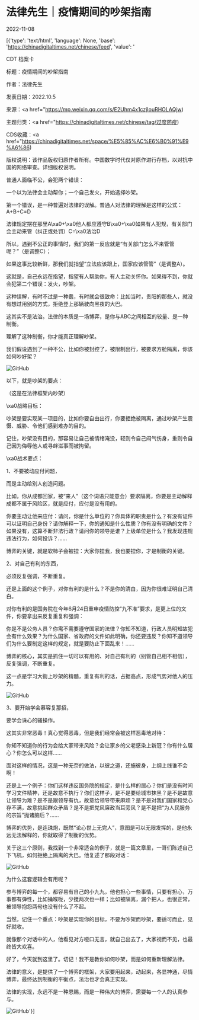 # 法律先生｜疫情期间的吵架指南

2022-11-08

[{'type': 'text/html', 'language': None, 'base': 'https://chinadigitaltimes.net/chinese/feed', 'value': '

CDT 档案卡

标题：疫情期间的吵架指南

作者：法律先生

发表日期：2022.10.5

来源：<a href="https://mp.weixin.qq.com/s/E2Uhm4x1czjIouRHOLAQjw)

主题归类：<a href="https://chinadigitaltimes.net/chinese/tag/过度防疫)

CDS收藏：<a href="https://chinadigitaltimes.net/space/%E5%85%AC%E6%B0%91%E9%A6%86)

版权说明：该作品版权归原作者所有。中国数字时代仅对原作进行存档，以对抗中国的网络审查。详细版权说明。





普通人面临不公，会犯两个错误：

一个以为法律会主动帮你；一个自己发火，开始选择吵架。

第一个错误，是一种普遍对法律的误解。普通人对法律的理解是这样的公式：A+B+C=D

法律规定摆在那里A\xa0+\xa0他人都应遵守B\xa0+\xa0如果有人犯规，有关部门会主动来管（纠正或处罚）C=\xa0法治D

所以，遇到不公正的事情时，我们的第一反应就是“有关部门怎么不来管管呢？”（是调整C）；

如果这事比较新鲜，那我们就指望“立法应该跟上，国家应该管管”（是调整A）。

这就是，自己永远在指望，指望有人帮助你，有人主动关怀你。如果得不到，你就会犯第二个错误：发火，吵架。

这种误解，有时不过是一种蠢，有时就会很致命：比如当时，贵阳的那些人，就没有想过用别的方式，拒绝登上那辆驶向黑夜的大巴。

这其实不是法治。法律的本质是一场博弈，是你与ABC之间相互的较量、是一种制衡。

理解了这种制衡，你才能真正理解吵架。

我们假设遇到了一种不公，比如你被封控了，被限制出行，被要求方舱隔离，你该如何吵好架？

![GitHub](https://chinadigitaltimes.net/chinese/files/2022/11/post-689476-6369ec21e025e.)

以下，就是吵架的要点：

（这是在法律框架内吵架）

\xa0战略目标：

吵架是要实现某一项目的，比如你要自由出行，你要拒绝被隔离，通过吵架产生震慑、威胁、令他们感到难办的目的。

记住，吵架没有目的，那容易让自己被情绪淹没，轻则令自己闷气伤身，重则令自己因为侮辱他人或寻衅滋事而被拘留。

\xa0战术要点：

1、不要被动应付问题，

而是主动给别人创造问题。

比如，你从成都回家，被“来人”（这个词语只能意会）要求隔离，你要是主动解释成都不属于风险区，就是应付，应付是没有用的。

你要主动让他来应付：请问，你是什么单位的？你具体的职责是什么？有没有证件可以证明自己身份？请你解释一下，你的通知是什么性质？你有没有明确的文件？如果没有，这算不断非法行政？请问你的领导是谁？上级单位是什么？我发现违规违法行为，如何投诉？……

博弈的关键，就是软柿子会被捏：大家你捏我，我也要捏你，才是制衡的关键。

2、对自己有利的东西，

必须反复强调，不断重复。

还是上面的这个例子，对你有利的是什么？不是你的清白，因为你很难证明自己清白。

对你有利的是国务院在今年6月24日重申疫情防控“九不准”要求，是更上位的文件，你要拿出来反复重复和强调：

你是不是公务人员？你需不需要遵守国家的法律？你知不知道，行政人员明知故犯会有什么效果？为什么国家、省政府的文件如此明确，你还要违反？你知不道领导们为什么要制定这样的规定，就是要防止下面乱来！……

博弈的核心，其实是抓住一切可以有用的、对自己有利的（别管自己相不相信），反复强调，不断重复。

这一点是学习大街上吵架的精髓，重复有利的话，占据高点，形成气势对他人的压力。

![GitHub](https://chinadigitaltimes.net/chinese/files/2022/11/post-689476-6369ec21f13d2.png)

3、要开始学会慕容复那招，

要学会诛心的骚操作。

这其实非常恶毒！真心觉得恶毒，但是我们经常会被这样恶毒地对待：

你知不知道你的行为会给大家带来风险？会让家乡的父老感染上新冠？你有什么居心？你怎么可以这样……

面对这样的情况，这是一种无奈的做法，以彼之道，还施彼身，上纲上线谁不会啊！

还是上一个例子：你们这样违反国务院的规定，是什么样的居心？你们是没有时间学习文件精神，还是故意不执行？你们这样子，是不是要给城市抹黑？是不是故意让领导为难？是不是跟领导有仇，故意给领导带来麻烦？是不是对我们国家和党心存不满，故意挑起群众矛盾？是不是把党风廉政当耳旁风？是不是把“为人民服务的宗旨”抛诸脑后？……

博弈的优势，是连珠炮，既然“论心世上无完人”，意图是可以无限发挥的，是他永远无法解释的，你就取得了制衡的优势。

关于这三个原则，我找到一个非常适合的例子，就是一篇文章里，一哥们陈述自己下飞机，如何拒绝上隔离的大巴。他复述了那段对话：

![GitHub](https://chinadigitaltimes.net/chinese/files/2022/11/post-689476-6369ec22169c9.png)

为什么这套逻辑会有用呢？

参与博弈的每一个，都容易有自己的小九九，他也担心一些事情，只要有担心，万事都有弹性，比如捅喉咙，少搅两次也一样；比如被隔离，漏个把人，也很正常，被领导抱怨两句也没有什么了不起。

当然，记住一个重点：吵架是实现你的目标，不要为吵架而吵架，要适可而止，见好就收。

就像那个对话中的人，他看见对方哑口无言，就自己出去了，大家视而不见，也最终皆大欢喜。

好了，今天就到这里了。切记！我不是教你如何吵架，而是如何重新理解法律。

法律的意义，是提供了一个博弈的框架，大家要用起来，动起来，各显神通，尽情博弈，最终达到制衡的平衡点，法治也才会真正实现。

法律的实现，永远不是一种恩赐，而是一种伟大的博弈，需要每一个人的认真参与。

![GitHub](https://chinadigitaltimes.net/chinese/files/2022/11/post-689476-6369ec222b561.png)'}]